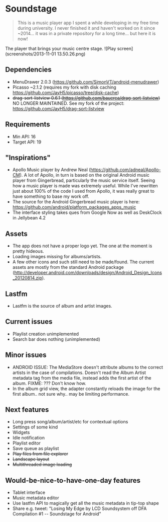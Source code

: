 Soundstage
==========

> This is a music player app I spent a while developing in my free time during university. I never finished it and haven't worked on it since ~2014... it was in a private repository for a long time... but here it is now!

The player that brings your music centre stage.
![Play screen](screenshots/2013-11-01 13.50.26.png)


Dependencies
------------
* MenuDrawer 2.0.3 (https://github.com/SimonVT/android-menudrawer)
* Picasso ~2.1.2 (requires my fork with disk caching https://github.com/JayH5/picasso/tree/disk-cache)
* ~~drag-sort-listview 0.6.1 (https://github.com/bauerca/drag-sort-listview)~~ NO LONGER MAINTAINED. See my fork of the project: https://github.com/JayH5/drag-sort-listview

Requirements
------------
* Min API: 16
* Target API: 19

"Inspirations"
--------------
* Apollo Music player by Andrew Neal (https://github.com/adneal/Apollo-CM). A lot of Apollo, in turn is based on the original Android music player from Gingerbread, particularly the music service itself. Seeing how a music player is made was extremely useful. While I've rewritten just about 100% of the code I used from Apollo, it was really great to have something to base my work off.
* The source for the Android Gingerbread music player is here: https://github.com/android/platform_packages_apps_music
* The interface styling takes ques from Google Now as well as DeskClock in Jellybean 4.2

Assets
------
* The app does not have a proper logo yet. The one at the moment is pretty hideous.
* Loading images missing for albums/artists.
* A few other icons and such still need to be made/found. The current assets are mostly from the standard Android package (http://developer.android.com/downloads/design/Android_Design_Icons_20120814.zip).

Lastfm
------
* Lastfm is the source of album and artist images.

Current issues
--------------
* Playlist creation unimplemented
* Search bar does nothing (unimplemented)

Minor issues
------------
* ANDROID ISSUE: The MediaStore doesn't attribute albums to the correct artists in the case of compilations. Doesn't read the Album Artist metadata tag from the media file, instead adds the first artist of the album. FIXME: ??? Don't know how.
* In the album grid view, the adapter constantly reloads the image for the first album.. not sure why.. may be limiting performance.

Next features
-------------
* Long press song/album/artist/etc for contextual options
* Settings of some kind
* Widgets
* Idle notification
* Playlist editor
* Save queue as playlist
* ~~Play files from file explorer~~
* ~~Landscape layout~~
* ~~Multithreaded image loading~~

Would-be-nice-to-have-one-day features
--------------------------------------
* Tablet interface
* Music metadata editor
* Use lastfm API to magically get all the music metadata in tip-top shape
* Share e.g. tweet: "Losing My Edge by LCD Soundsystem off DFA Compilation #1 -- Soundstage for Android"
